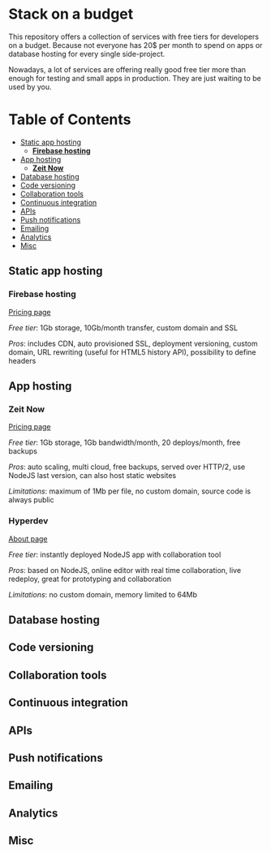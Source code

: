# Stack on a budget

This repository offers a collection of services with free tiers for developers on a budget. Because not everyone has 20$ per month to spend on apps or database hosting for every single side-project.

Nowadays, a lot of services are offering really good free tier more than enough for testing and small apps in production. They are just waiting to be used by you.

# Table of Contents
<!-- TOC depthFrom:2 -->

- [Static app hosting](#static-app-hosting)
    - [**Firebase hosting**](#firebase-hosting)
- [App hosting](#app-hosting)
    - [**Zeit Now**](#zeit-now)
- [Database hosting](#database-hosting)
- [Code versioning](#code-versioning)
- [Collaboration tools](#collaboration-tools)
- [Continuous integration](#continuous-integration)
- [APIs](#apis)
- [Push notifications](#push-notifications)
- [Emailing](#emailing)
- [Analytics](#analytics)
- [Misc](#misc)

<!-- /TOC -->

## Static app hosting

### **Firebase hosting**

[Pricing page](https://firebase.google.com/pricing/)

*Free tier*: 1Gb storage, 10Gb/month transfer, custom domain and SSL

*Pros*: includes CDN, auto provisioned SSL, deployment versioning, custom domain, URL rewriting (useful for HTML5 history API), possibility to define headers

## App hosting

### **Zeit Now**

[Pricing page](https://zeit.co/now#pricing)

*Free tier*: 1Gb storage, 1Gb bandwidth/month, 20 deploys/month, free backups

*Pros*: auto scaling, multi cloud, free backups, served over HTTP/2, use NodeJS last version, can also host static websites

*Limitations*: maximum of 1Mb per file, no custom domain, source code is always public


### **Hyperdev**

[About page](https://hyperdev.com/about/)

*Free tier*: instantly deployed NodeJS app with collaboration tool

*Pros*: based on NodeJS, online editor with real time collaboration, live redeploy, great for prototyping and collaboration 

*Limitations*: no custom domain, memory limited to 64Mb

## Database hosting
## Code versioning
## Collaboration tools
## Continuous integration
## APIs
## Push notifications
## Emailing
## Analytics
## Misc
